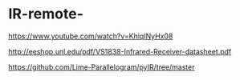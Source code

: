 # IR-remote-

https://www.youtube.com/watch?v=KhiqINyHx08

http://eeshop.unl.edu/pdf/VS1838-Infrared-Receiver-datasheet.pdf

https://github.com/Lime-Parallelogram/pyIR/tree/master
